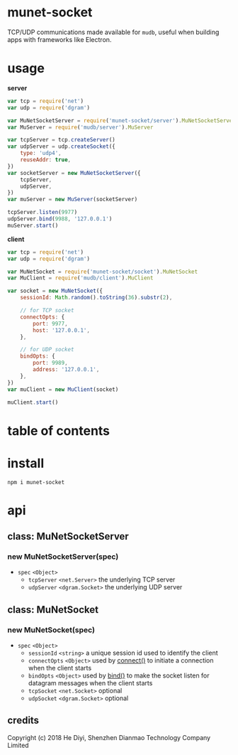 # munet-socket
TCP/UDP communications made available for `mudb`, useful when building apps with frameworks like Electron.

# usage

**server**

```js
var tcp = require('net')
var udp = require('dgram')

var MuNetSocketServer = require('munet-socket/server').MuNetSocketServer
var MuServer = require('mudb/server').MuServer

var tcpServer = tcp.createServer()
var udpServer = udp.createSocket({
    type: 'udp4',
    reuseAddr: true,
})
var socketServer = new MuNetSocketServer({
    tcpServer,
    udpServer,
})
var muServer = new MuServer(socketServer)

tcpServer.listen(9977)
udpServer.bind(9988, '127.0.0.1')
muServer.start()
```

**client**

```js
var tcp = require('net')
var udp = require('dgram')

var MuNetSocket = require('munet-socket/socket').MuNetSocket
var MuClient = require('mudb/client').MuClient

var socket = new MuNetSocket({
    sessionId: Math.random().toString(36).substr(2),

    // for TCP socket
    connectOpts: {
        port: 9977,
        host: '127.0.0.1',
    },

    // for UDP socket
    bindOpts: {
        port: 9989,
        address: '127.0.0.1',
    },
})
var muClient = new MuClient(socket)

muClient.start()
```

# table of contents

# install #

```
npm i munet-socket
```

# api #

## class: MuNetSocketServer ##

### new MuNetSocketServer(spec) ###
* `spec` `<Object>`
    * `tcpServer` `<net.Server>` the underlying TCP server
    * `udpServer` `<dgram.Socket>` the underlying UDP server

## class: MuNetSocket ##

### new MuNetSocket(spec) ###
* `spec` `<Object>`
    * `sessionId` `<string>` a unique session id used to identify the client
    * `connectOpts` `<Object>` used by [connect()](https://nodejs.org/dist/latest/docs/api/net.html#net_socket_connect_options_connectlistener) to initiate a connection when the client starts
    * `bindOpts` `<Object>` used by [bind()](https://nodejs.org/dist/latest/docs/api/dgram.html#dgram_socket_bind_options_callback) to make the socket listen for datagram messages when the client starts
    * `tcpSocket` `<net.Socket>` optional
    * `udpSocket` `<dgram.Socket>` optional

## credits
Copyright (c) 2018 He Diyi, Shenzhen Dianmao Technology Company Limited
